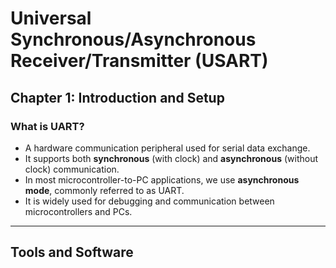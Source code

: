 # Universal Synchronous/Asynchronous Receiver/Transmitter (USART)

## Chapter 1: Introduction and Setup
### What is UART?
- A hardware communication peripheral used for serial data exchange.  
- It supports both **synchronous** (with clock) and **asynchronous** (without clock) communication.  
- In most microcontroller-to-PC applications, we use **asynchronous mode**, commonly referred to as UART.  
- It is widely used for debugging and communication between microcontrollers and PCs.  

---

## Tools and Software  
